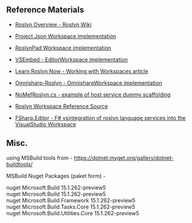 ## Reference Materials

* [Roslyn Overview - Roslyn Wiki](https://github.com/dotnet/roslyn/wiki/Roslyn-Overview)

* [Project Json Workspace implementation](https://github.com/davidfowl/ProjectJsonWorkspace/blob/master/src/Microsoft.CodeAnalysis.Workspaces.Dnx/ProjectJsonWorkspace.cs)

* [RoslynPad Workspace implementation](https://github.com/aelij/RoslynPad/blob/master/src/RoslynPad.Roslyn/RoslynWorkspace.cs)

* [VSEmbed - EditorWorkspace implementation](https://github.com/SLaks/VSEmbed/blob/master/VSEmbed.Roslyn/EditorWorkspace.cs)

* [Learn Roslyn Now - Working with Workspaces article](https://joshvarty.wordpress.com/2014/09/12/learn-roslyn-now-part-6-working-with-workspaces/)

* [Omnisharp-Roslyn - OmnisharpWorkspace implementation](https://github.com/OmniSharp/omnisharp-roslyn/blob/master/src/OmniSharp.Roslyn/OmniSharpWorkspace.cs)

* [NoMefRoslyn.cs - example of host service dummy scaffolding](https://gist.github.com/praeclarum/953629b2f80860e54747)

* [Roslyn Workspace Reference Source](http://source.roslyn.io/#Microsoft.CodeAnalysis.Workspaces/Workspace/Workspace.cs)

* [FSharp.Editor - F# vsintegration of roslyn language services into the VisualStudio Workspace](https://github.com/Microsoft/visualfsharp/tree/master/vsintegration/src/FSharp.Editor)


## Misc.

using MSBuild tools from - https://dotnet.myget.org/gallery/dotnet-buildtools/

MSBuild Nuget Packages (paket form) -

nuget Microsoft.Build 15.1.262-preview5  
nuget Microsoft.Build 15.1.262-preview5  
nuget Microsoft.Build.Framework 15.1.262-preview5  
nuget Microsoft.Build.Tasks.Core 15.1.262-preview5  
nuget Microsoft.Build.Utilities.Core 15.1.262-preview5  


